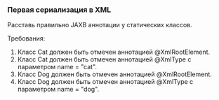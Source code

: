 
### Первая сериализация в XML

Расставь правильно JAXB аннотации у статических классов.


Требования:
1.	Класс Cat должен быть отмечен аннотацией @XmlRootElement.
2.	Класс Cat должен быть отмечен аннотацией @XmlType с параметром name = &quot;cat&quot;.
3.	Класс Dog должен быть отмечен аннотацией @XmlRootElement.
4.	Класс Dog должен быть отмечен аннотацией @XmlType с параметром name = &quot;dog&quot;.


